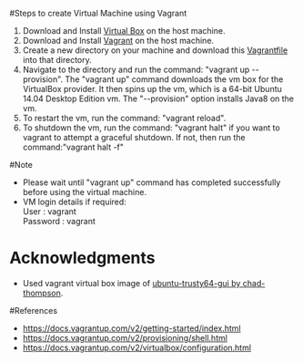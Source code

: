 #Steps to create Virtual Machine using Vagrant
1. Download and Install [Virtual Box](https://www.virtualbox.org/wiki/Downloads) on the host machine.
2. Download and Install [Vagrant](https://www.vagrantup.com/downloads.html) on the host machine.
3. Create a new directory on your machine and download this [Vagrantfile](https://github.com/SoftwareEngineeringToolDemos/FSE-2014-RefDistiller/blob/master/build-vm/Vagrantfile) into that directory.
4. Navigate to the directory and run the command: "vagrant up --provision". The "vagrant up" command downloads the vm box for the VirtualBox provider. It then spins up the vm, which is a 64-bit Ubuntu 14.04 Desktop Edition vm.
The "--provision" option installs Java8 on the vm.
5. To restart the vm, run the command: "vagrant reload".
6. To shutdown the vm, run the command: "vagrant halt" if you want to vagrant to attempt a graceful shutdown. If not, then run the command:"vagrant halt -f"

#Note
* Please wait until "vagrant up" command has completed successfully before using the virtual machine.
* VM login details if required:</br>
User     : vagrant</br>
Password : vagrant 

# Acknowledgments
* Used vagrant virtual box image of [ubuntu-trusty64-gui by chad-thompson](https://atlas.hashicorp.com/chad-thompson/boxes/ubuntu-trusty64-gui).

#References
* https://docs.vagrantup.com/v2/getting-started/index.html
* https://docs.vagrantup.com/v2/provisioning/shell.html 
* https://docs.vagrantup.com/v2/virtualbox/configuration.html


